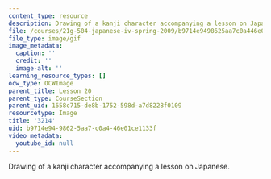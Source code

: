 ```yaml
---
content_type: resource
description: Drawing of a kanji character accompanying a lesson on Japanese.
file: /courses/21g-504-japanese-iv-spring-2009/b9714e9498625aa7c0a446e01ce1133f_3214.gif
file_type: image/gif
image_metadata:
  caption: ''
  credit: ''
  image-alt: ''
learning_resource_types: []
ocw_type: OCWImage
parent_title: Lesson 20
parent_type: CourseSection
parent_uid: 1658c715-de8b-1752-598d-a7d8228f0109
resourcetype: Image
title: '3214'
uid: b9714e94-9862-5aa7-c0a4-46e01ce1133f
video_metadata:
  youtube_id: null
---
```

Drawing of a kanji character accompanying a lesson on Japanese.

